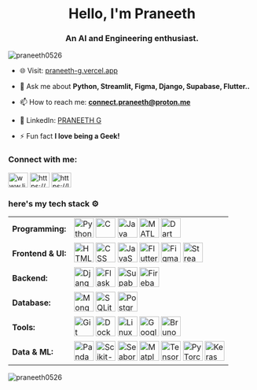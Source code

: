 <h1 align="center">Hello, I'm Praneeth</h1>
<h3 align="center">An AI and Engineering enthusiast.</h3>

<p align="left"> <img src="https://komarev.com/ghpvc/?username=praneeth0526&label=Profile%20views&color=0e75b6&style=flat" alt="praneeth0526" /> </p>

- 🌐 Visit: [praneeth-g.vercel.app](https://praneeth-g.vercel.app)

- 💬 Ask me about **Python, Streamlit, Figma, Django, Supabase, Flutter..**

- 📫 How to reach me: **[connect.praneeth@proton.me](mailto:connect.praneeth@proton.me)**

- 📄 LinkedIn: [PRANEETH G](https://www.linkedin.com/in/praneeth-g-804372282/)

- ⚡ Fun fact **I love being a Geek!**

<h3 align="left">Connect with me:</h3>
<p align="left">
<a href="https://www.linkedin.com/in/praneeth-g-804372282/" target="blank"><img align="center" src="https://raw.githubusercontent.com/rahuldkjain/github-profile-readme-generator/master/src/images/icons/Social/linked-in-alt.svg" alt="www.linkedin.com/in/praneeth-g-804372282" height="30" width="40" /></a>
<a href="https://www.kaggle.com/praneeth26" target="blank"><img align="center" src="https://raw.githubusercontent.com/rahuldkjain/github-profile-readme-generator/master/src/images/icons/Social/kaggle.svg" alt="https://www.kaggle.com/praneeth26" height="30" width="40" /></a>
<a href="https://leetcode.com/u/ph05/" target="blank"><img align="center" src="https://raw.githubusercontent.com/rahuldkjain/github-profile-readme-generator/master/src/images/icons/Social/leet-code.svg" alt="https://leetcode.com/u/ph05/" height="30" width="40" /></a>
</p>

<h3 align="left">here's my tech stack ⚙️</h3>

<table>
  <tr>
    <td><strong>Programming:</strong></td>
    <td>
      <img src="https://go-skill-icons.vercel.app/api/icons?i=python" width="40" height="40" alt="Python"/>
      <img src="https://go-skill-icons.vercel.app/api/icons?i=c" width="40" height="40" alt="C"/>
      <img src="https://go-skill-icons.vercel.app/api/icons?i=java" width="40" height="40" alt="Java"/>
      <img src="https://go-skill-icons.vercel.app/api/icons?i=matlab" width="40" height="40" alt="MATLAB"/>
      <img src="https://go-skill-icons.vercel.app/api/icons?i=dart" width="40" height="40" alt="Dart"/>
    </td>
  </tr>

  <tr>
    <td><strong>Frontend & UI:</strong></td>
    <td>
      <img src="https://go-skill-icons.vercel.app/api/icons?i=html" width="40" height="40" alt="HTML"/>
      <img src="https://go-skill-icons.vercel.app/api/icons?i=css" width="40" height="40" alt="CSS"/>
      <img src="https://go-skill-icons.vercel.app/api/icons?i=javascript" width="40" height="40" alt="JavaScript"/>
      <img src="https://go-skill-icons.vercel.app/api/icons?i=flutter" width="40" height="40" alt="Flutter"/>
      <img src="https://go-skill-icons.vercel.app/api/icons?i=figma" width="40" height="40" alt="Figma"/>
      <img src="https://go-skill-icons.vercel.app/api/icons?i=streamlit" width="40" height="40" alt="Streamlit"/>
    </td>
  </tr>

  <tr>
    <td><strong>Backend:</strong></td>
    <td>
      <img src="https://go-skill-icons.vercel.app/api/icons?i=django" width="40" height="40" alt="Django"/>
      <img src="https://go-skill-icons.vercel.app/api/icons?i=flask" width="40" height="40" alt="Flask"/>
      <img src="https://go-skill-icons.vercel.app/api/icons?i=supabase" width="40" height="40" alt="Supabase"/>
      <img src="https://go-skill-icons.vercel.app/api/icons?i=firebase" width="40" height="40" alt="Firebase"/>
    </td>
  </tr>

  <tr>
    <td><strong>Database:</strong></td>
    <td>
      <img src="https://go-skill-icons.vercel.app/api/icons?i=mongodb" width="40" height="40" alt="MongoDB"/>
      <img src="https://go-skill-icons.vercel.app/api/icons?i=sqlite" width="40" height="40" alt="SQLite"/>
      <img src="https://go-skill-icons.vercel.app/api/icons?i=postgres" width="40" height="40" alt="PostgreSQL"/>
    </td>
  </tr>

  <tr>
    <td><strong>Tools:</strong></td>
    <td>
      <img src="https://go-skill-icons.vercel.app/api/icons?i=git" width="40" height="40" alt="Git"/>
      <img src="https://go-skill-icons.vercel.app/api/icons?i=docker" width="40" height="40" alt="Docker"/>
      <img src="https://go-skill-icons.vercel.app/api/icons?i=ubuntu" width="40" height="40" alt="Linux"/>
      <img src="https://go-skill-icons.vercel.app/api/icons?i=gcp" width="40" height="40" alt="Google Cloud"/>
      <img src="https://assets.streamlinehq.com/image/private/w_40,h_40,ar_1/f_auto/v1/icons/logos/bruno-7vwgvkkemt4mu7cxc0o1h9.png/bruno-w0f7f96er46v5q61gze06.png" width="40" height="40" alt="Bruno"/> 
    </td>
  </tr>

  <tr>
    <td><strong>Data & ML:</strong></td>
    <td>
      <img src="https://go-skill-icons.vercel.app/api/icons?i=pandas" width="40" height="40" alt="Pandas"/>
      <img src="https://go-skill-icons.vercel.app/api/icons?i=scikitlearn" width="40" height="40" alt="Scikit-learn"/>
      <img src="https://go-skill-icons.vercel.app/api/icons?i=seaborn" width="40" height="40" alt="Seaborn"/>
      <img src="https://go-skill-icons.vercel.app/api/icons?i=matplotlib" width="40" height="40" alt="Matplotlib"/>
      <img src="https://go-skill-icons.vercel.app/api/icons?i=tensorflow" width="40" height="40" alt="TensorFlow"/>
      <img src="https://go-skill-icons.vercel.app/api/icons?i=pytorch" width="40" height="40" alt="PyTorch"/>
      <img src="https://go-skill-icons.vercel.app/api/icons?i=keras" width="40" height="40" alt="Keras"/>
    </td>
  </tr>
</table>




 </p>

<p><img align="center" src="https://github-readme-streak-stats.herokuapp.com/?user=praneeth0526&" alt="praneeth0526" /></p>


